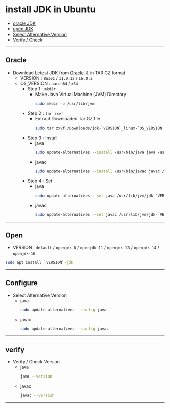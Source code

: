 # install JDK in Ubuntu
  + [oracle JDK](#oracle)
  + [open JDK](#open)
  + [Select Alternative Version](#configure)
  + [Verify / Check](#verify)
***
## Oracle
+ Download Letest JDK from [Oracle ⇩](https://www.oracle.com/java/technologies/javase-downloads.html) in TAR.GZ format
  - VERSION    : `8u301`  /  `11.0.12`  /  `16.0.2`
  - OS_VERSION : `aarch64`  /  `x64`
    + Step 1 : `mkdir`
      - Make Java Virtual Machine (JVM) Directory 
        ```bash
        sudo mkdir -p /usr/lib/jvm
        ```
    + Step 2 : `tar zxvf`
      - Extract Downloaded Tar.GZ file 
        ```bash
        sudo tar zxvf /Downloads/jdk-`VERSION`_linux-`OS_VERSION `_bin.tar.gz -C /usr/lib/jvm
        ```
    + Step 3 : Install
      - java
        ```bash
        sudo update-alternatives --install /usr/bin/java java /usr/lib/jvm/jdk-`VERSION`/bin/java 1
        ```
      - javac
        ```bash
        sudo update-alternatives --install /usr/bin/javac javac /usr/lib/jvm/jdk-`VERSION`/bin/javac 1
        ```
    + Step 4 : Set
      - java
        ```bash
        sudo update-alternatives --set java /usr/lib/jvm/jdk-`VERSION`/bin/java
        ```
      - javac
        ```bash
        sudo update-alternatives --set javac /usr/lib/jvm/jdk-`VERSION`/bin/javac
        ```
***
## Open
+ VERSION : `default` / `openjdk-8`  /  `openjdk-11`  /  `openjdk-13`  /  `openjdk-14`  /  `openjdk-16`
```bash
sudo apt install `VERSION`-jdk
```
***
## Configure
- Select Alternative Version
  + java
    ```bash
    sudo update-alternatives --config java
    ```
  + javac
    ```bash
    sudo update-alternatives --config javac
    ```
***
## verify
- Verify / Check Version 
  - java
    ```bash
    java --version
    ```
  - javac
    ```bash
    javac --version
    ```
***
